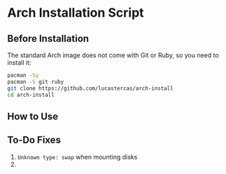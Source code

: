 # Arch Installation Script


## Before Installation

The standard Arch image does not come with Git or Ruby, so you need to install it:

```bash
pacman -Sy
pacman -S git ruby
git clone https://github.com/lucastercas/arch-install
cd arch-install
```

## How to Use

## To-Do Fixes
1. `Unknown type: swap` when mounting disks
2.
